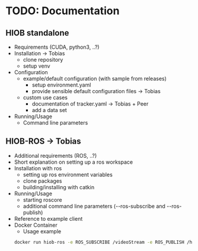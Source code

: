 # TODO: Documentation

## HIOB standalone
- Requirements (CUDA, python3, ..?)
- Installation -> Tobias
    - clone repository
    - setup venv
- Configuration
    - example/default configuration (with sample from releases)
        - setup environment.yaml
        - provide sensible default configuration files -> Tobias
    - custom use cases
        - documentation of tracker.yaml -> Tobias + Peer 
        - add a data set
- Running/Usage
    - Command line parameters

## HIOB-ROS -> Tobias
- Additional requirements (ROS, ..?)
- Short explanation on setting up a ros workspace
- Installation with ros
    - setting up ros environment variables
    - clone packages
    - building/installing with catkin
- Running/Usage
    - starting roscore
    - additional command line parameters (--ros-subscribe and --ros-publish)
- Reference to example client
- Docker Container
    - Usage example
    ```sh
    docker run hiob-ros -e ROS_SUBSCRIBE /videoStream -e ROS_PUBLISH /hiob/object
    ```